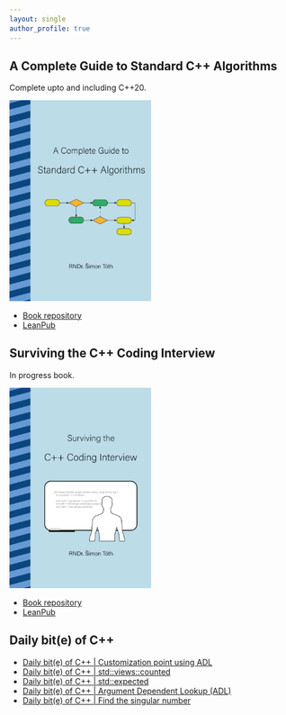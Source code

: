 ```yaml
---
layout: single
author_profile: true
---
```


## A Complete Guide to Standard C++ Algorithms

Complete upto and including C++20.

[<img src="assets/images/book_algorithms_cover.png" width="50%">](https://leanpub.com/cpp-algorithms-guide)

- [Book repository](https://github.com/HappyCerberus/book-cpp-algorithms)
- [LeanPub](https://leanpub.com/cpp-algorithms-guide)

## Surviving the C++ Coding Interview

In progress book.

[<img src="assets/images/book_coding_interview_cover.png" width="50%">](https://leanpub.com/cpp-coding-interview)

- [Book repository](https://leanpub.com/cpp-coding-interview)
- [LeanPub](https://leanpub.com/cpp-coding-interview)

## Daily bit(e) of C++

<ul>
<!-- SUBSTACK:START --><li><a href="https://simontoth.substack.com/p/daily-bite-of-c-customization-point">Daily bit&lpar;e&rpar; of C++ | Customization point using ADL</a></li><li><a href="https://simontoth.substack.com/p/daily-bite-of-c-stdviewscounted">Daily bit&lpar;e&rpar; of C++ | std::views::counted</a></li><li><a href="https://simontoth.substack.com/p/daily-bite-of-c-stdexpected">Daily bit&lpar;e&rpar; of C++ | std::expected</a></li><li><a href="https://simontoth.substack.com/p/daily-bite-of-c-argument-dependent">Daily bit&lpar;e&rpar; of C++ | Argument Dependent Lookup &lpar;ADL&rpar;</a></li><li><a href="https://simontoth.substack.com/p/daily-bite-of-c-find-the-singular">Daily bit&lpar;e&rpar; of C++ | Find the singular number</a></li><!-- SUBSTACK:END -->
</ul>